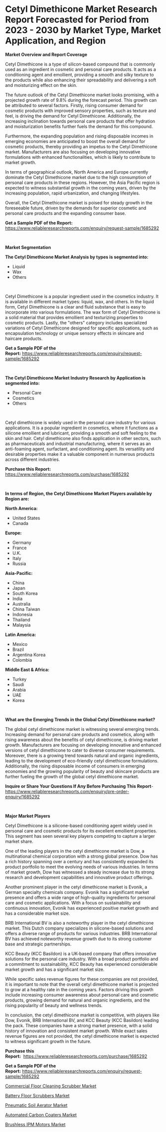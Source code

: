 <p><h1>Cetyl Dimethicone Market Research Report Forecasted for Period from 2023 -  2030 by Market Type, Market Application, and Region</h1></p><p><strong>Market Overview and Report Coverage</strong></p>
<p><p>Cetyl Dimethicone is a type of silicon-based compound that is commonly used as an ingredient in cosmetic and personal care products. It acts as a conditioning agent and emollient, providing a smooth and silky texture to the products while also enhancing their spreadability and delivering a soft and moisturizing effect on the skin.</p><p>The future outlook of the Cetyl Dimethicone market looks promising, with a projected growth rate of 9.8% during the forecast period. This growth can be attributed to several factors. Firstly, rising consumer demand for cosmetic products with improved sensory properties, such as texture and feel, is driving the demand for Cetyl Dimethicone. Additionally, the increasing inclination towards personal care products that offer hydration and moisturization benefits further fuels the demand for this compound. </p><p>Furthermore, the expanding population and rising disposable incomes in emerging economies are anticipated to boost the overall demand for cosmetic products, thereby providing an impetus to the Cetyl Dimethicone market. Manufacturers are also focusing on developing innovative formulations with enhanced functionalities, which is likely to contribute to market growth.</p><p>In terms of geographical outlook, North America and Europe currently dominate the Cetyl Dimethicone market due to the high consumption of personal care products in these regions. However, the Asia Pacific region is expected to witness substantial growth in the coming years, driven by the increasing population, rapid urbanization, and changing lifestyles. </p><p>Overall, the Cetyl Dimethicone market is poised for steady growth in the foreseeable future, driven by the demands for superior cosmetic and personal care products and the expanding consumer base.</p></p>
<p><strong>Get a Sample PDF of the Report:</strong> <a href="https://www.reliableresearchreports.com/enquiry/request-sample/1685292">https://www.reliableresearchreports.com/enquiry/request-sample/1685292</a></p>
<p>&nbsp;</p>
<p><strong>Market Segmentation</strong></p>
<p><strong>The Cetyl Dimethicone Market Analysis by types is segmented into:</strong></p>
<p><ul><li>Liquid</li><li>Wax</li><li>Others</li></ul></p>
<p>&nbsp;</p>
<p><p>Cetyl Dimethicone is a popular ingredient used in the cosmetics industry. It is available in different market types: liquid, wax, and others. In the liquid form, Cetyl Dimethicone is a clear and fluid substance that is easy to incorporate into various formulations. The wax form of Cetyl Dimethicone is a solid material that provides emollient and texturizing properties to cosmetic products. Lastly, the "others" category includes specialized variations of Cetyl Dimethicone designed for specific applications, such as encapsulation technology or unique sensory effects in skincare and haircare products.</p></p>
<p><strong>Get a Sample PDF of the Report:</strong>&nbsp;<a href="https://www.reliableresearchreports.com/enquiry/request-sample/1685292">https://www.reliableresearchreports.com/enquiry/request-sample/1685292</a></p>
<p>&nbsp;</p>
<p><strong>The Cetyl Dimethicone Market Industry Research by Application is segmented into:</strong></p>
<p><ul><li>Personal Care</li><li>Cosmetics</li><li>Others</li></ul></p>
<p>&nbsp;</p>
<p><p>Cetyl dimethicone is widely used in the personal care industry for various applications. It is a popular ingredient in cosmetics, where it functions as a silicone emollient and lubricant, providing a smooth and soft feeling to the skin and hair. Cetyl dimethicone also finds application in other sectors, such as pharmaceuticals and industrial manufacturing, where it serves as an anti-foaming agent, surfactant, and conditioning agent. Its versatility and desirable properties make it a valuable component in numerous products across different industries.</p></p>
<p><strong>Purchase this Report:</strong>&nbsp; <a href="https://www.reliableresearchreports.com/purchase/1685292">https://www.reliableresearchreports.com/purchase/1685292</a></p>
<p>&nbsp;</p>
<p><strong>In terms of Region, the Cetyl Dimethicone Market Players available by Region are:</strong></p>
<p>
    <p> <strong> North America: </strong>
        <ul>
            <li>United States</li>
            <li>Canada</li>
        </ul>
        </p> 
    <p> <strong> Europe: </strong>
        <ul>
            <li>Germany</li>
            <li>France</li>
            <li>U.K.</li>
            <li>Italy</li>
            <li>Russia</li>
        </ul>
        </p> 
    <p> <strong> Asia-Pacific: </strong>
        <ul>
            <li>China</li>
            <li>Japan</li>
            <li>South Korea</li>
            <li>India</li>
            <li>Australia</li>
            <li>China Taiwan</li>
            <li>Indonesia</li>
            <li>Thailand</li>
            <li>Malaysia</li>
        </ul>
        </p> 
    <p> <strong> Latin America: </strong>
        <ul>
            <li>Mexico</li>
            <li>Brazil</li>
            <li>Argentina Korea</li>
            <li>Colombia</li>
        </ul>
        </p> 
    <p> <strong> Middle East & Africa: </strong>
        <ul>
            <li>Turkey</li>
            <li>Saudi</li>
            <li>Arabia</li>
            <li>UAE</li>
            <li>Korea</li>
        </ul>
    </p>
    </p>
<p>&nbsp;</p>
<p><strong>What are the Emerging Trends in the Global Cetyl Dimethicone market?</strong></p>
<p><p>The global cetyl dimethicone market is witnessing several emerging trends. Increasing demand for personal care products and cosmetics, along with rising awareness about the benefits of cetyl dimethicone, is driving market growth. Manufacturers are focusing on developing innovative and enhanced versions of cetyl dimethicone to cater to diverse consumer requirements. Moreover, there is a growing trend towards natural and organic ingredients, leading to the development of eco-friendly cetyl dimethicone formulations. Additionally, the rising disposable income of consumers in emerging economies and the growing popularity of beauty and skincare products are further fueling the growth of the global cetyl dimethicone market.</p></p>
<p><strong>Inquire or Share Your Questions If Any Before Purchasing This Report</strong>- <a href="https://www.reliableresearchreports.com/enquiry/pre-order-enquiry/1685292">https://www.reliableresearchreports.com/enquiry/pre-order-enquiry/1685292</a></p>
<p>&nbsp;</p>
<p><strong>Major Market Players</strong></p>
<p><p>Cetyl Dimethicone is a silicone-based conditioning agent widely used in personal care and cosmetic products for its excellent emollient properties. This segment has seen several key players competing to capture a larger market share.</p><p>One of the leading players in the cetyl dimethicone market is Dow, a multinational chemical corporation with a strong global presence. Dow has a rich history spanning over a century and has consistently expanded its product portfolio to meet the evolving needs of various industries. In terms of market growth, Dow has witnessed a steady increase due to its strong research and development capabilities and innovative product offerings.</p><p>Another prominent player in the cetyl dimethicone market is Evonik, a German specialty chemicals company. Evonik has a significant market presence and offers a wide range of high-quality ingredients for personal care and cosmetic applications. With a focus on sustainability and continuous innovation, Evonik has experienced positive market growth and has a considerable market size.</p><p>BRB International BV is also a noteworthy player in the cetyl dimethicone market. This Dutch company specializes in silicone-based solutions and offers a diverse range of products for various industries. BRB International BV has achieved noteworthy revenue growth due to its strong customer base and strategic partnerships.</p><p>KCC Beauty (KCC Basildon) is a UK-based company that offers innovative solutions for the personal care industry. With a broad product portfolio and a commitment to sustainability, KCC Beauty has experienced considerable market growth and has a significant market size.</p><p>While specific sales revenue figures for these companies are not provided, it is important to note that the overall cetyl dimethicone market is projected to grow at a healthy rate in the coming years. Factors driving this growth include increasing consumer awareness about personal care and cosmetic products, growing demand for natural and organic ingredients, and the rising popularity of beauty and wellness trends.</p><p>In conclusion, the cetyl dimethicone market is competitive, with players like Dow, Evonik, BRB International BV, and KCC Beauty (KCC Basildon) leading the pack. These companies have a strong market presence, with a solid history of innovation and consistent market growth. While exact sales revenue figures are not provided, the cetyl dimethicone market is expected to witness significant growth in the future.</p></p>
<p><strong>Purchase this Report:</strong>&nbsp;&nbsp;<a href="https://www.reliableresearchreports.com/purchase/1685292">https://www.reliableresearchreports.com/purchase/1685292</a></p>
<p></p>
<p><strong>Get a Sample PDF of the Report:</strong>&nbsp;<a href="https://www.reliableresearchreports.com/enquiry/request-sample/1685292">https://www.reliableresearchreports.com/enquiry/request-sample/1685292</a></p>
<p><p><a href="https://www.linkedin.com/pulse/commercial-floor-cleaning-scrubber-market-research-report/">Commercial Floor Cleaning Scrubber Market</a></p><p><a href="https://www.linkedin.com/pulse/battery-floor-scrubbers-market-research-report-provides/">Battery Floor Scrubbers Market</a></p><p><a href="https://medium.com/@barttrantow2023/pneumatic-soil-aerator-market-competitive-analysis-market-trends-and-forecast-to-2030-dddfc8c8d8ee">Pneumatic Soil Aerator Market</a></p><p><a href="https://www.linkedin.com/pulse/automated-carbon-coaters-market-research-report-unlocks-analysis/">Automated Carbon Coaters Market</a></p><p><a href="https://medium.com/@lincolnfeil/brushless-ipm-motors-nbsp-market-focuses-on-market-share-size-and-projected-forecast-till-2030-d93ffc251386">Brushless IPM Motors Market</a></p></p>